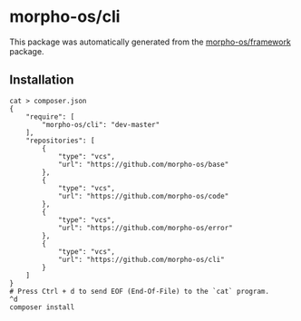 # morpho-os/cli

This package was automatically generated from the [morpho-os/framework](https://github.com/morpho-os/framework) package.


## Installation

```
cat > composer.json
{
    "require": [
        "morpho-os/cli": "dev-master"
    ],
    "repositories": [
        {
            "type": "vcs",
            "url": "https://github.com/morpho-os/base"
        },
        {
            "type": "vcs",
            "url": "https://github.com/morpho-os/code"
        },
        {
            "type": "vcs",
            "url": "https://github.com/morpho-os/error"
        },
        {
            "type": "vcs",
            "url": "https://github.com/morpho-os/cli"
        }
    ]
}
# Press Ctrl + d to send EOF (End-Of-File) to the `cat` program.
^d
composer install
```